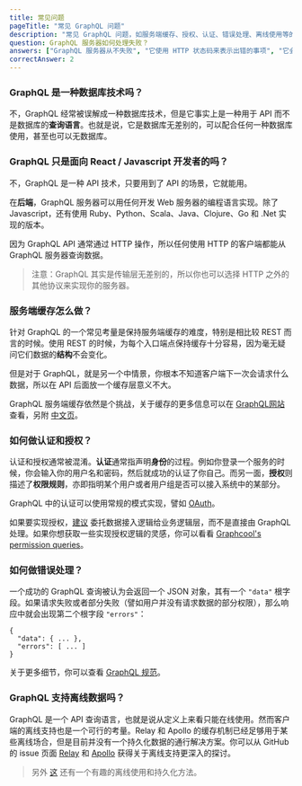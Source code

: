 ```yaml
---
title: 常见问题
pageTitle: "常见 GraphQL 问题"
description: "常见 GraphQL 问题，如服务端缓存、授权、认证、错误处理、离线使用等的回答。"
question: GraphQL 服务器如何处理失败？
answers: ["GraphQL 服务器从不失败", "它使用 HTTP 状态码来表示出错的事项", "它会在服务端响应中返回一个详细的错误对象", "它会躲在床下哭泣"]
correctAnswer: 2
---
```



### GraphQL 是一种数据库技术吗？

不，GraphQL 经常被误解成一种数据库技术，但是它事实上是一种用于 API 而不是数据库的**查询语言**。也就是说，它是数据库无差别的，可以配合任何一种数据库使用，甚至也可以无数据库。

### GraphQL 只是面向 React / Javascript 开发者的吗？

不，GraphQL 是一种 API 技术，只要用到了 API 的场景，它就能用。

在**后端**，GraphQL 服务器可以用任何开发 Web 服务器的编程语言实现。除了 Javascript，还有使用 Ruby、Python、Scala、Java、Clojure、Go 和 .Net 实现的版本。

因为 GraphQL API 通常通过 HTTP 操作，所以任何使用 HTTP 的客户端都能从 GraphQL 服务器查询数据。

> 注意：GraphQL 其实是传输层无差别的，所以你也可以选择 HTTP 之外的其他协议来实现你的服务器。

### 服务端缓存怎么做？

针对 GraphQL 的一个常见考量是保持服务端缓存的难度，特别是相比较 REST 而言的时候。使用 REST 的时候，为每个入口端点保持缓存十分容易，因为毫无疑问它们数据的**结构**不会变化。

但是对于 GraphQL，就是另一个中情景，你根本不知道客户端下一次会请求什么数据，所以在 API 后面放一个缓存层意义不大。

GraphQL 服务端缓存依然是个挑战，关于缓存的更多信息可以在 [GraphQL网站](http://graphql.org/learn/caching/) 查看，另附 [中文页](http://graphql.cn/learn/caching/)。

### 如何做认证和授权？

认证和授权通常被混淆。**认证**通常指声明**身份**的过程。例如你登录一个服务的时候，你会输入你的用户名和密码，然后就成功的认证了你自己。而另一面，**授权**则描述了**权限规则**，亦即指明某个用户或者用户组是否可以接入系统中的某部分。

GraphQL 中的认证可以使用常规的模式实现，譬如 [OAuth](https://oauth.net/)。

如果要实现授权，[建议](http://graphql.org/learn/authorization/) 委托数据接入逻辑给业务逻辑层，而不是直接由 GraphQL 处理。如果你想获取一些实现授权逻辑的灵感，你可以看看  [Graphcool's permission queries](https://www.graph.cool/blog/2017-04-25-graphql-permission-queries-oolooch8oh/)。

### 如何做错误处理？

一个成功的 GraphQL 查询被认为会返回一个 JSON 对象，其有一个 `"data"` 根字段。如果请求失败或者部分失败（譬如用户并没有请求数据的部分权限），那么响应中就会出现第二个根字段 `"errors"`：

```js(nocopy)
{
  "data": { ... },
  "errors": [ ... ]
}
```

关于更多细节，你可以查看 [GraphQL 规范](http://facebook.github.io/graphql/#sec-Errors)。

### GraphQL 支持离线数据吗？

GraphQL 是一个 API 查询语言，也就是说从定义上来看只能在线使用。然而客户端的离线支持也是一个可行的考量。Relay 和 Apollo 的缓存机制已经足够用于某些离线场合，但是目前并没有一个持久化数据的通行解决方案。你可以从 GitHub 的 issue 页面  [Relay](https://github.com/facebook/relay/issues/676) 和  [Apollo](https://github.com/apollographql/apollo-client/issues/424) 获得关于离线支持更深入的探讨。

> 另外 [这](http://www.east5th.co/blog/2017/07/24/offline-graphql-queries-with-redux-offline-and-apollo/) 还有一个有趣的离线使用和持久化方法。


